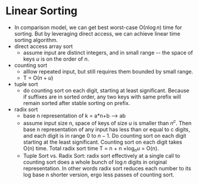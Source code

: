 # Linear Sorting 
* In comparison model, we can get best worst-case O($n\log n$) time for sorting. But by leveraging direct access, we can achieve linear time sorting algorithm.
* direct access array sort
    * assume input are distinct  integers, and in small range -- the space of keys $u$ is on the order of $n$.
* counting sort
    * alllow repeated input, but still requires them bounded by small range.
    * T = O($n+u$)
* tuple sort
    * do counting sort on each digit, starting at least significant. Because if suffixes are in sorted order, any two keys with same prefix will remain sorted after stable sorting on prefix.
* radix sort
    * base n representation of k = a*n+b --> ab
    * assume input size n, space of keys of size $u$ is smaller than $n^c$. Then base n representation of any input has less than or equal to c digits, and each digit is in range 0 to $n-1$. Do counting sort on each digit starting at the least significant. Counting sort on each digit takes O(n) time. Total radix sort time T = n + n $\times \log_nu$ = O(n).
    * Tuple Sort vs. Radix Sort: radix sort effectively at a single call to counting sort does a whole bunch of $\log n$ digits in original representation. In other words radix sort reduces each number to its log base n shorter version, ergo less passes of counting sort. 
